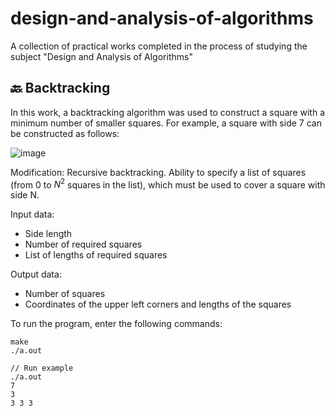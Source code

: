 # design-and-analysis-of-algorithms
A collection of practical works completed in the process of studying the subject "Design and Analysis of Algorithms"

## 🔙 Backtracking
In this work, a backtracking algorithm was used to construct a square with a minimum number of smaller squares. For example, a square with side 7 can be constructed as follows:

![image](https://github.com/mahalichev/design-and-analysis-of-algorithms/assets/54910038/5ccd36cf-226b-4293-95a8-0f6b60ba9056)

Modification: Recursive backtracking. Ability to specify a list of squares (from 0 to $N^2$ squares in the list), which must be used to cover a square with side N.

Input data:
- Side length
- Number of required squares
- List of lengths of required squares


Output data:
- Number of squares
- Coordinates of the upper left corners and lengths of the squares

To run the program, enter the following commands:
```
make
./a.out
```
```
// Run example
./a.out
7
3
3 3 3
```
